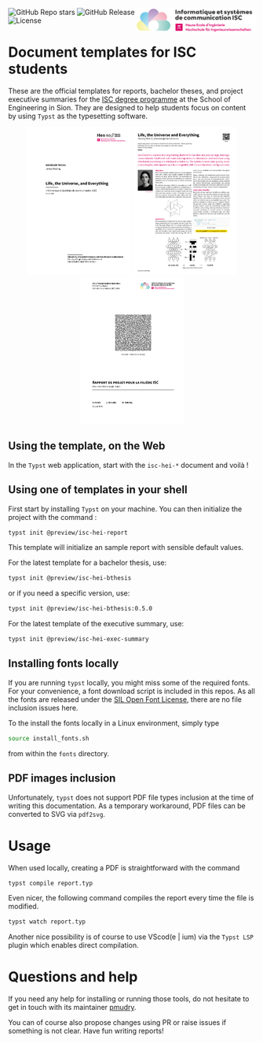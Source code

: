 <p align="right">
  <img src="https://github.com/ISC-HEI/isc_logos/blob/4f8d335f7f4b99d3d83ee579ef334c201a15166a/ISC%20Logo%20inline%20v1.png?raw=true" align="right" alt="ISC Logo" height="50"/>
</p>

![GitHub Repo stars](https://img.shields.io/github/stars/ISC-HEI/isc-hei-report)
![GitHub Release](https://img.shields.io/github/v/release/ISC-HEI/isc-hei-report?include_prereleases)
![License](https://img.shields.io/badge/license-MIT-brightgreen")

# Document templates for ISC students
These are the official templates for reports, bachelor theses, and project executive summaries for the [ISC degree programme](https://isc.hevs.ch/) at the School of Engineering in Sion. They are designed to help students focus on content by using `Typst` as the typesetting software.

<p align="center">
  <a href="https://github.com/ISC-HEI/isc-hei-student-templates/blob/29e437b6d872c8767c5e8c3dd65eee22d53830ca/examples/bachelor_thesis.pdf?raw=true"><img src="https://github.com/ISC-HEI/isc-hei-student-templates/blob/29e437b6d872c8767c5e8c3dd65eee22d53830ca/bachelor_thesis_thumb.png" alt="Bachelor Thesis" height="300"></a>
  <a href="https://github.com/ISC-HEI/isc-hei-student-templates/blob/29e437b6d872c8767c5e8c3dd65eee22d53830ca/examples/exec_summary.pdf?raw=true"><img src="https://github.com/ISC-HEI/isc-hei-student-templates/blob/29e437b6d872c8767c5e8c3dd65eee22d53830ca/exec_summary.png" alt="Executive Summary" height="300"></a>
  <a href="https://github.com/ISC-HEI/isc-hei-student-templates/blob/29e437b6d872c8767c5e8c3dd65eee22d53830ca/examples/report.pdf?raw=true"><img src="https://github.com/ISC-HEI/isc-hei-student-templates/blob/29e437b6d872c8767c5e8c3dd65eee22d53830ca/report_thumb.png" alt="Report" height="300"></a>
</p>

## Using the template, on the Web

In the `Typst` web application, start with the `isc-hei-*` document and voilà ! 

## Using one of templates in your shell

First start by installing `Typst` on your machine. You can then initialize the project with the command :

```bash
typst init @preview/isc-hei-report
```

This template will initialize an sample report with sensible default values.

For the latest template for a bachelor thesis, use: 

```bash
typst init @preview/isc-hei-bthesis
```

or if you need a specific version, use:

```bash
typst init @preview/isc-hei-bthesis:0.5.0
```

For the latest template of the executive summary, use: 

```bash
typst init @preview/isc-hei-exec-summary
```

## Installing fonts locally

If you are running `typst` locally, you might miss some of the required fonts. For your convenience, a font download script is included in this repos. As all the fonts are released under the [SIL Open Font License](https://openfontlicense.org/), there are no file inclusion issues here.

To the install the fonts locally in a Linux environment, simply type

```bash
source install_fonts.sh
```

from within the `fonts` directory.

## PDF images inclusion

Unfortunately, `typst` does not support PDF file types inclusion at the time of writing this documentation. As a temporary workaround, PDF files can be converted to SVG via `pdf2svg`.

# Usage

When used locally, creating a PDF is straightforward with the command

```bash
typst compile report.typ
```

Even nicer, the following command compiles the report every time the file is modified.

```bash
typst watch report.typ
```

Another nice possibility is of course to use VScod(e | ium) via the `Typst LSP` plugin which enables direct compilation.

# Questions and help

If you need any help for installing or running those tools, do not hesitate to get in touch with its maintainer [pmudry](https://github.com/pmudry).

You can of course also propose changes using PR or raise issues if something is not clear. Have fun writing reports!

